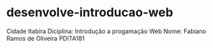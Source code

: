 # desenvolve-introducao-web
Cidade Itabira
Diciplina: Introdução a progamação Web
Nome: Fabiano Ramos de Oliveira PDITA181
